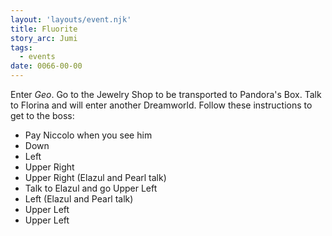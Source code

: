 ```yaml
---
layout: 'layouts/event.njk'
title: Fluorite
story_arc: Jumi
tags:
  - events
date: 0066-00-00
---
```

Enter *Geo*. Go to the Jewelry Shop to be transported to Pandora's Box. Talk to Florina and will enter another Dreamworld. Follow these instructions to get to the boss:

* Pay Niccolo when you see him
* Down
* Left
* Upper Right
* Upper Right (Elazul and Pearl talk)
* Talk to Elazul and go Upper Left
* Left (Elazul and Pearl talk)
* Upper Left
* Upper Left